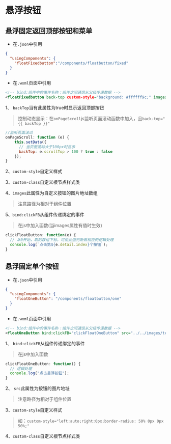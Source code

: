 # 悬浮按钮


## 悬浮固定返回顶部按钮和菜单

- 在`.json`中引用

```json
{
  "usingComponents": {
    "floatFixedbutton":"/components/floatbutton/fixed"
  }
}
```


- 在`.wxml`页面中引用

```xml
<!-- bind:组件中的事件名称：组件之间通信从父级传递数据 -->
<floatFixedbutton back-top custom-style="background: #ffffff9c;" images="{{ ['../../images/1.png','../../images/2.png'] }}" bind:clickFB="clickFloatButton"/>
```

1、 `backTop`当有此属性为true时显示返回顶部按钮

> 控制动态显示：在`onPageScroll`js监听页面滚动函数中加入，且`back-top="{{ backTop }}"`

```js
//监听页面滚动
onPageScroll: function (e) {
    this.setData({
      // 当页面滚动大于100px时显示
      backTop: e.scrollTop > 100 ? true : false
    });
}
```

2、`custom-style`自定义样式

3、`custom-class`自定义根节点样式类


4、`images`此属性为自定义按钮的图片地址数组

> 注意路径为相对于组件位置


5、`bind:clickFB`从组件传递绑定的事件

> 在js中加入函数(当images属性有值时生效)

```js
clickFloatButton: function(e) {
  // 从0开始，取的数组下标，可由此值判断做相应的逻辑处理
  console.log(`点击第${e.detail.index}个按钮`);
}
```


## 悬浮固定单个按钮


- 在`.json`中引用

```json
{
  "usingComponents": {
    "floatOneButton": "/components/floatbutton/one"
  }
}
```


- 在`.wxml`页面中引用

```xml
<!-- bind:组件中的事件名称：组件之间通信从父级传递数据 -->
<floatOneButton bind:clickFB="clickFloatOneButton" src="../../images/test.png"/>
```

1、 `bind:clickFB`从组件传递绑定的事件

> 在js中加入函数

```js
clickFloatOneButton: function() {
  // 逻辑处理
  console.log("点击悬浮按钮");
}
```

2、 `src`此属性为按钮的图片地址

> 注意路径为相对于组件位置

3、`custom-style`自定义样式

> 如：`custom-style="left:auto;right:0px;border-radius: 50% 0px 0px 50%;"`

4、`custom-class`自定义根节点样式类